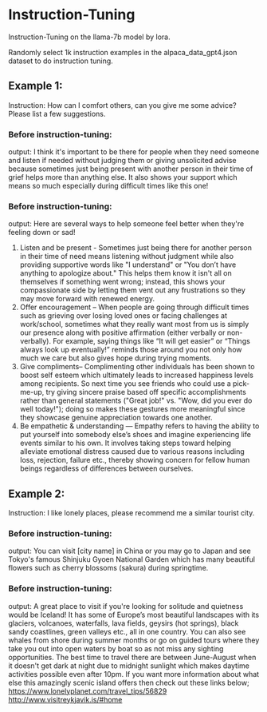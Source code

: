 # Instruction-Tuning
Instruction-Tuning on the llama-7b model by lora. 

Randomly select 1k instruction examples in the alpaca_data_gpt4.json dataset to do instruction tuning. 

## Example 1:

Instruction: How can I comfort others, can you give me some advice? Please list a few suggestions.

### Before instruction-tuning:

output: I think it's important to be there for people when they need someone and listen if needed without judging them or giving unsolicited advise because sometimes just being present with another person in their time of grief helps more than anything else.  It also shows your support which means so much especially during difficult times like this one!

### Before instruction-tuning:

output: Here are several ways to help someone feel better when they're feeling down or sad! 
1) Listen and be present - Sometimes just being there for another person in their time of need means listening without judgment while also providing supportive words like "I understand" or "You don’t have anything to apologize about." This helps them know it isn't all on themselves if something went wrong; instead, this shows your compassionate side by letting them vent out any frustrations so they may move forward with renewed energy.  
2) Offer encouragement – When people are going through difficult times such as grieving over losing loved ones or facing challenges at work/school, sometimes what they really want most from us is simply our presence along with positive affirmation (either verbally or non-verbally). For example, saying things like “It will get easier” or “Things always look up eventually!” reminds those around you not only how much we care but also gives hope during trying moments.   
3) Give compliments– Complimenting other individuals has been shown to boost self esteem which ultimately leads to increased happiness levels among recipients. So next time you see friends who could use a pick-me-up, try giving sincere praise based off specific accomplishments rather than general statements ("Great job!" vs. "Wow, did you ever do well today!"); doing so makes these gestures more meaningful since they showcase genuine appreciation towards one another.    
4) Be empathetic & understanding — Empathy refers to having the ability to put yourself into somebody else’s shoes and imagine experiencing life events similar to his own. It involves taking steps toward helping alleviate emotional distress caused due to various reasons including loss, rejection, failure etc., thereby showing concern for fellow human beings regardless of differences between ourselves.

## Example 2:

Instruction: I like lonely places, please recommend me a similar tourist city.

### Before instruction-tuning:

output: You can visit [city name] in China or you may go to Japan and see Tokyo's famous Shinjuku Gyoen National Garden which has many beautiful flowers such as cherry blossoms (sakura) during springtime.

### Before instruction-tuning:

output:  A great place to visit if you're looking for solitude and quietness would be Iceland! It has some of Europe’s most beautiful landscapes with its glaciers, volcanoes, waterfalls, lava fields, geysirs (hot springs), black sandy coastlines, green valleys etc., all in one country. You can also see whales from shore during summer months or go on guided tours where they take you out into open waters by boat so as not miss any sighting opportunities. The best time to travel there are between June-August when it doesn't get dark at night due to midnight sunlight which makes daytime activities possible even after 10pm. If you want more information about what else this amazingly scenic island offers then check out these links below; 
https://www.lonelyplanet.com/travel_tips/56829 
http://www.visitreykjavik.is/#home


